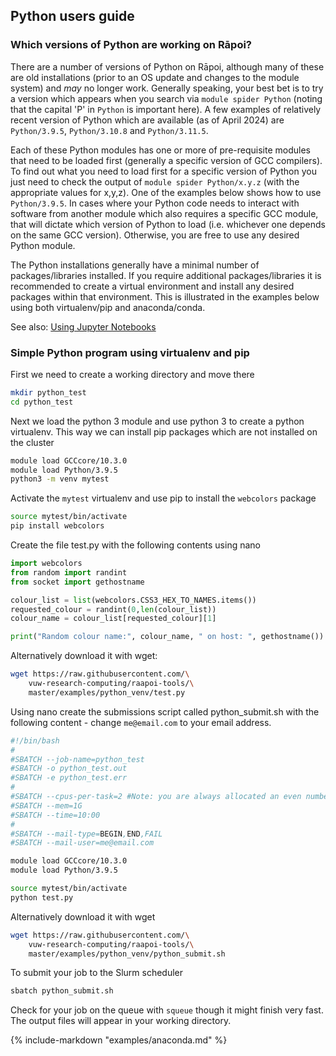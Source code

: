 ## Python users guide

### Which versions of Python are working on Rāpoi?

There are a number of versions of Python on Rāpoi, although many of these are old installations (prior to an OS update and changes to the module system) and *may* no longer work.
Generally speaking, your best bet is to try a version which appears when you search via `module spider Python` (noting that the capital 'P' in `Python` is important here).
A few examples of relatively recent version of Python which are available (as of April 2024) are `Python/3.9.5`, `Python/3.10.8` and `Python/3.11.5`.

Each of these Python modules has one or more of pre-requisite modules that need to be loaded first (generally a specific version of GCC compilers).
To find out what you need to load first for a specific version of Python you just need to check the output of `module spider Python/x.y.z` (with the appropriate values for x,y,z).
One of the examples below shows how to use `Python/3.9.5`.
In cases where your Python code needs to interact with software from another module which also requires a specific GCC module, that will dictate which version of Python to load (i.e. whichever one depends on the same GCC version).
Otherwise, you are free to use any desired Python module. 

The Python installations generally have a minimal number of packages/libraries installed.
If you require additional packages/libraries it is recommended to create a virtual environment and install any desired packages within that environment.
This is illustrated in the examples below using both virtualenv/pip and anaconda/conda. 

See also: [Using Jupyter Notebooks](notebooks.md)

### Simple Python program using virtualenv and pip

First we need to create a working directory and move there
```bash
mkdir python_test
cd python_test
```
Next we load the python 3 module and use python 3 to create a python virtualenv.  This way we can install pip packages which are not installed on the cluster
```bash
module load GCCcore/10.3.0
module load Python/3.9.5
python3 -m venv mytest
```

Activate the `mytest` virtualenv and use pip to install the `webcolors` package
```bash
source mytest/bin/activate
pip install webcolors
```

Create the file test.py with the following contents using nano
```python
import webcolors
from random import randint
from socket import gethostname

colour_list = list(webcolors.CSS3_HEX_TO_NAMES.items())
requested_colour = randint(0,len(colour_list))
colour_name = colour_list[requested_colour][1]

print("Random colour name:", colour_name, " on host: ", gethostname())
```

Alternatively download it with wget:
```bash
wget https://raw.githubusercontent.com/\
    vuw-research-computing/raapoi-tools/\
    master/examples/python_venv/test.py
```

Using nano create the submissions script called python_submit.sh with the following content - change `me@email.com` to your email address.
```bash
#!/bin/bash
#
#SBATCH --job-name=python_test
#SBATCH -o python_test.out
#SBATCH -e python_test.err
#
#SBATCH --cpus-per-task=2 #Note: you are always allocated an even number of cpus
#SBATCH --mem=1G
#SBATCH --time=10:00
#
#SBATCH --mail-type=BEGIN,END,FAIL
#SBATCH --mail-user=me@email.com

module load GCCcore/10.3.0
module load Python/3.9.5

source mytest/bin/activate
python test.py
```

Alternatively download it with wget
```bash
wget https://raw.githubusercontent.com/\
    vuw-research-computing/raapoi-tools/\
    master/examples/python_venv/python_submit.sh
```

To submit your job to the Slurm scheduler
```bash
sbatch python_submit.sh
```

Check for your job on the queue with `squeue` though it might finish very fast.  The output files will appear in your working directory.






{%
include-markdown "examples/anaconda.md"
%}




